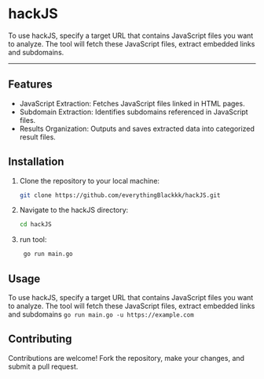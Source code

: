 # hackJS
To use hackJS, specify a target URL that contains JavaScript files you want to analyze. The tool will fetch these JavaScript files, extract embedded links and subdomains.
____
## Features

- JavaScript Extraction: Fetches JavaScript files linked in HTML pages.
- Subdomain Extraction: Identifies subdomains referenced in JavaScript files.
- Results Organization: Outputs and saves extracted data into categorized result files.

## Installation

1. Clone the repository to your local machine:

    ```bash
    git clone https://github.com/everythingBlackkk/hackJS.git
    ```

2. Navigate to the hackJS directory:

    ```bash
    cd hackJS
    ```
3. run tool:
   ```bash
    go run main.go
   ```
   
## Usage

To use hackJS, specify a target URL that contains JavaScript files you want to analyze. The tool will fetch these JavaScript files, extract embedded links and subdomains
    ```
    go run main.go -u https://example.com
    ```
    
## Contributing
Contributions are welcome! Fork the repository, make your changes, and submit a pull request.



